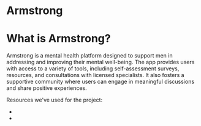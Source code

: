# Armstrong

# What is Armstrong?
Armstrong is a mental health platform designed to support men in addressing and improving their mental well-being. The app provides users with access to a variety of tools, including self-assessment surveys, resources, and consultations with licensed specialists. It also fosters a supportive community where users can engage in meaningful discussions and share positive experiences.

Resources we've used for the project:

- 
- 


